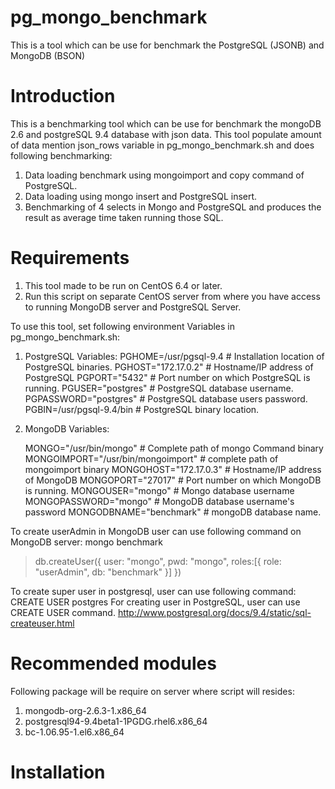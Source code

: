 pg_mongo_benchmark
==================

This is a tool which can be use for benchmark the PostgreSQL (JSONB) and MongoDB (BSON)

Introduction
==================

This is a benchmarking tool which can be use for benchmark the mongoDB 2.6 and postgreSQL 9.4 database with json data.
This tool populate amount of data mention json_rows variable in pg_mongo_benchmark.sh and does following benchmarking:
1. Data loading benchmark using mongoimport and copy command of PostgreSQL.
2. Data loading using mongo insert and PostgreSQL insert.
3. Benchmarking of 4 selects in Mongo and PostgreSQL and produces the result as average time taken running those SQL.

Requirements
==================

1. This tool made to be run on CentOS 6.4 or later.
2. Run this script on separate CentOS server from where you have access to running MongoDB server and PostgreSQL Server.

To use this tool, set following environment Variables in pg_mongo_benchmark.sh:
1. PostgreSQL Variables:
   PGHOME=/usr/pgsql-9.4    # Installation location of PostgreSQL binaries.
   PGHOST="172.17.0.2"      # Hostname/IP address of PostgreSQL
   PGPORT="5432"            # Port number on which PostgreSQL is running.
   PGUSER="postgres"        # PostgreSQL database username.
   PGPASSWORD="postgres"    # PostgreSQL database users password.
   PGBIN=/usr/pgsql-9.4/bin # PostgreSQL binary location.

2. MongoDB Variables:

   MONGO="/usr/bin/mongo"             # Complete path of mongo Command binary
   MONGOIMPORT="/usr/bin/mongoimport" # complete path of mongoimport binary
   MONGOHOST="172.17.0.3"             # Hostname/IP address of MongoDB
   MONGOPORT="27017"                  # Port number on which MongoDB is running.
   MONGOUSER="mongo"                  # Mongo database username
   MONGOPASSWORD="mongo"              # MongoDB database username's password
   MONGODBNAME="benchmark"            # mongoDB database name.

To create userAdmin in MongoDB user can use following command on MongoDB server:
   mongo benchmark
   > db.createUser({ user: "mongo",
                     pwd: "mongo",
                     roles:[{ role: "userAdmin",
                              db: "benchmark"
                            }]
                    })


To create super user in postgresql, user can use following command:
  CREATE USER postgres
  For creating user in PostgreSQL, user can use CREATE USER command.
   http://www.postgresql.org/docs/9.4/static/sql-createuser.html

Recommended modules
==================
  Following package will be require on server where script will resides:
  1. mongodb-org-2.6.3-1.x86_64
  2. postgresql94-9.4beta1-1PGDG.rhel6.x86_64
  3. bc-1.06.95-1.el6.x86_64

Installation
==================
